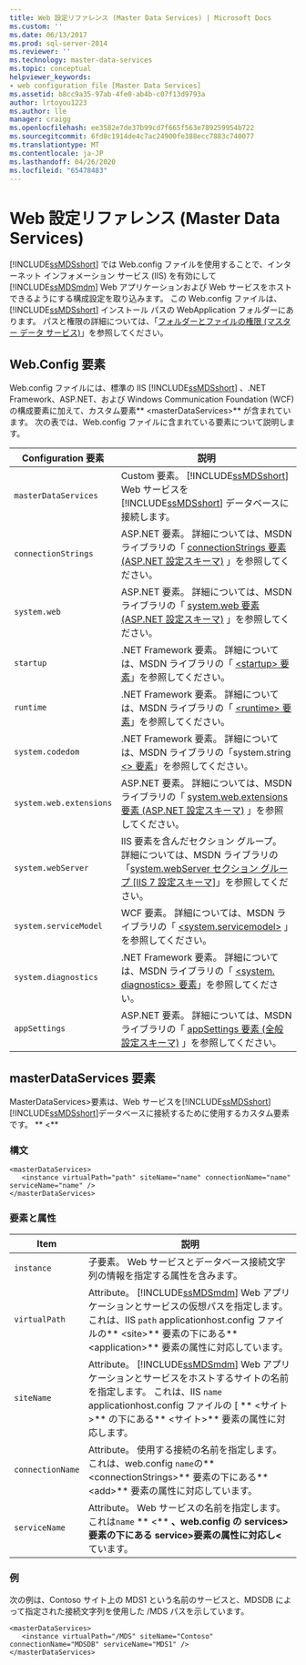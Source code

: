 ```yaml
---
title: Web 設定リファレンス (Master Data Services) | Microsoft Docs
ms.custom: ''
ms.date: 06/13/2017
ms.prod: sql-server-2014
ms.reviewer: ''
ms.technology: master-data-services
ms.topic: conceptual
helpviewer_keywords:
- web configuration file [Master Data Services]
ms.assetid: b8cc9a35-97ab-4fe0-ab4b-c07f13d9793a
author: lrtoyou1223
ms.author: lle
manager: craigg
ms.openlocfilehash: ee3582e7de37b99cd7f665f563e789259954b722
ms.sourcegitcommit: 6fd8c1914de4c7ac24900fe388ecc7883c740077
ms.translationtype: MT
ms.contentlocale: ja-JP
ms.lasthandoff: 04/26/2020
ms.locfileid: "65478483"
---
```

# <a name="web-configuration-reference-master-data-services"></a>Web 設定リファレンス (Master Data Services)
  [!INCLUDE[ssMDSshort](../includes/ssmdsshort-md.md)] では Web.config ファイルを使用することで、インターネット インフォメーション サービス (IIS) を有効にして [!INCLUDE[ssMDSmdm](../includes/ssmdsmdm-md.md)] Web アプリケーションおよび Web サービスをホストできるようにする構成設定を取り込みます。 この Web.config ファイルは、 [!INCLUDE[ssMDSshort](../includes/ssmdsshort-md.md)] インストール パスの WebApplication フォルダーにあります。 パスと権限の詳細については、「[フォルダーとファイルの権限 (マスター データ サービス)](folder-and-file-permissions-master-data-services.md)」を参照してください。  
  
## <a name="webconfig-elements"></a>Web.Config 要素  
 Web.config ファイルには、標準の IIS [!INCLUDE[ssMDSshort](../includes/ssmdsshort-md.md)] 、.NET Framework、ASP.NET、および Windows Communication Foundation (WCF) の構成要素に加えて、カスタム要素** \<masterDataServices>** が含まれています。 次の表では、Web.config ファイルに含まれている要素について説明します。  
  
|Configuration 要素|説明|  
|---------------------------|-----------------|  
|`masterDataServices`|Custom 要素。 [!INCLUDE[ssMDSshort](../includes/ssmdsshort-md.md)] Web サービスを [!INCLUDE[ssMDSshort](../includes/ssmdsshort-md.md)] データベースに接続します。|  
|`connectionStrings`|ASP.NET 要素。 詳細については、MSDN ライブラリの「 [connectionStrings 要素 (ASP.NET 設定スキーマ)](https://go.microsoft.com/fwlink/?LinkId=178347) 」を参照してください。|  
|`system.web`|ASP.NET 要素。 詳細については、MSDN ライブラリの「 [system.web 要素 (ASP.NET 設定スキーマ)](https://go.microsoft.com/fwlink/?LinkId=178348) 」を参照してください。|  
|`startup`|.NET Framework 要素。 詳細については、MSDN ライブラリの「 [ \<startup> 要素](https://go.microsoft.com/fwlink/?LinkId=178349)」を参照してください。|  
|`runtime`|.NET Framework 要素。 詳細については、MSDN ライブラリの「 [ \<runtime> 要素](https://go.microsoft.com/fwlink/?LinkId=178350)」を参照してください。|  
|`system.codedom`|.NET Framework 要素。 詳細については、MSDN ライブラリの「system.string [ \<> 要素](https://go.microsoft.com/fwlink/?LinkId=178351)」を参照してください。|  
|`system.web.extensions`|ASP.NET 要素。 詳細については、MSDN ライブラリの「 [system.web.extensions 要素 (ASP.NET 設定スキーマ)](https://go.microsoft.com/fwlink/?LinkId=178352) 」を参照してください。|  
|`system.webServer`|IIS 要素を含んだセクション グループ。 詳細については、MSDN ライブラリの「[system.webServer セクション グループ \[IIS 7 設定スキーマ\]](https://go.microsoft.com/fwlink/?LinkId=178353)」を参照してください。|  
|`system.serviceModel`|WCF 要素。 詳細については、MSDN ライブラリの「 [ \<system.servicemodel>](https://go.microsoft.com/fwlink/?LinkId=178354) 」を参照してください。|  
|`system.diagnostics`|.NET Framework 要素。 詳細については、MSDN ライブラリの「 [ \<system. diagnostics> 要素](https://go.microsoft.com/fwlink/?LinkId=178355)」を参照してください。|  
|`appSettings`|ASP.NET 要素。 詳細については、MSDN ライブラリの「 [appSettings 要素 (全般設定スキーマ)](https://go.microsoft.com/fwlink/?LinkId=178356) 」を参照してください。|  
  
## <a name="masterdataservices-element"></a>masterDataServices 要素  
 MasterDataServices>要素は、Web サービスを[!INCLUDE[ssMDSshort](../includes/ssmdsshort-md.md)] [!INCLUDE[ssMDSshort](../includes/ssmdsshort-md.md)]データベースに接続するために使用するカスタム要素です。 ** \<**  
  
### <a name="syntax"></a>構文  
  
```  
<masterDataServices>  
   <instance virtualPath="path" siteName="name" connectionName="name" serviceName="name" />  
</masterDataServices>  
```  
  
### <a name="elements-and-attributes"></a>要素と属性  
  
|Item|説明|  
|----------|-----------------|  
|`instance`|子要素。 Web サービスとデータベース接続文字列の情報を指定する属性を含みます。|  
|`virtualPath`|Attribute。 [!INCLUDE[ssMDSmdm](../includes/ssmdsmdm-md.md)] Web アプリケーションとサービスの仮想パスを指定します。 これは、IIS `path` applicationhost.config ファイルの** \<site>** 要素の下にある** \<application>** 要素の属性に対応しています。|  
|`siteName`|Attribute。 [!INCLUDE[ssMDSmdm](../includes/ssmdsmdm-md.md)] Web アプリケーションとサービスをホストするサイトの名前を指定します。 これは、IIS `name` applicationhost.config ファイルの [ ** \<サイト>** の下にある** \<サイト>** 要素の属性に対応します。|  
|`connectionName`|Attribute。 使用する接続の名前を指定します。 これは、web.config `name`の** \<connectionStrings>** 要素の下にある** \<add>** 要素の属性に対応しています。|  
|`serviceName`|Attribute。 Web サービスの名前を指定します。 これは`name` ** \<** **、web.config の services>要素の下にある service>要素の属性に対応し\<** ています。|  
  
### <a name="example"></a>例  
 次の例は、Contoso サイト上の MDS1 という名前のサービスと、MDSDB によって指定された接続文字列を使用した /MDS パスを示しています。  
  
```  
<masterDataServices>  
   <instance virtualPath="/MDS" siteName="Contoso" connectionName="MDSDB" serviceName="MDS1" />  
</masterDataServices>  
```  
  
  
